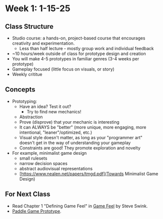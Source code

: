 # Week 1: 1-15-25

## Class Structure

- Studio course: a hands-on, project-based course that encourages creativity and experimentation.
    - Less than half lecture - mostly group work and individual feedback
- ~10 hours/week outside of class for prototype design and creation
- You will make 4-5 prototypes in familiar genres (3-4 weeks per prototype)
- Gameplay focused (little focus on visuals, or story)
- Weekly crititue

## Concepts

- Prototyping:
    - Have an idea? Test it out?
        - Try to find new mechanics!
    - Abstraction
    - Prove (disprove) that your mechanic is interesting
    - It can ALWAYS be "better" (more unique, more engaging, more intentional, "leaner"/optimized, etc.)
    - Visual style doesn't matter, as long as your "programmer art" doesn't get in the way of understanding your gameplay
    - Constraints are good! They promote exploration and novelty
- For example, minimalist game design
    - small rulesets
    - narrow decision spaces
    - abstract audiovisual representations
    - [https://www.nealen.net/papers/tmgd.pdf](Towards Minimalist Game Design)

## For Next Class

- Read Chapter 1 "Defining Game Feel" in [Game Feel](https://gamifique.wordpress.com/wp-content/uploads/2011/11/2-game-feel.pdf) by Steve Swink.
- [Paddle Game Prototype](../assignments/paddle.md).
